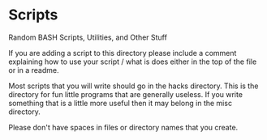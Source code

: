 Scripts
=======

Random BASH Scripts, Utilities, and Other Stuff

If you are adding a script to this directory please include
a comment explaining how to use your script / what is does
either in the top of the file or in a readme.


Most scripts that you will write should go in the hacks directory.
This is the directory for fun little programs that are generally useless.
If you write something that is a little more useful then it may belong in
the misc directory.

Please don't have spaces in files or directory names that you create.


